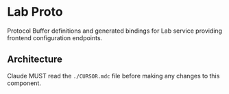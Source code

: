 # Lab Proto

Protocol Buffer definitions and generated bindings for Lab service providing frontend configuration endpoints.

## Architecture  
Claude MUST read the `./CURSOR.mdc` file before making any changes to this component.